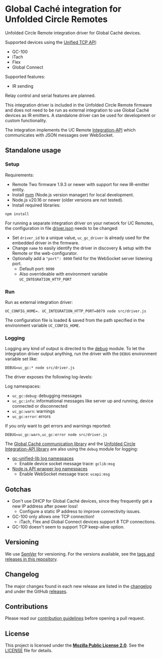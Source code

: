 # Global Caché integration for Unfolded Circle Remotes

Unfolded Circle Remote integration driver for Global Caché devices.

Supported devices using the [Unified TCP API](https://www.globalcache.com/files/docs/api-gc-unifiedtcp.pdf):
- GC-100
- iTach
- Flex
- Global Connect

Supported features:
- IR sending

Relay control and serial features are planned.

This integration driver is included in the Unfolded Circle Remote firmware and does not need to be run as external
integration to use Global Caché devices as IR emitters. A standalone driver can be used for development or custom
functionality.

The integration implements the UC Remote [Integration-API](https://github.com/unfoldedcircle/core-api) which
communicates with JSON messages over WebSocket.

## Standalone usage
### Setup

Requirements:
- Remote Two firmware 1.9.3 or newer with support for new IR-emitter entity.
- Install [nvm](https://github.com/nvm-sh/nvm) (Node.js version manager) for local development.
- Node.js v20.16 or newer (older versions are not tested).
- Install required libraries:

```shell
npm install
```

For running a separate integration driver on your network for UC Remotes, the configuration in file
[driver.json](driver.json) needs to be changed:

- Set `driver_id` to a unique value, `uc_gc_driver` is already used for the embedded driver in the firmware.
- Change `name` to easily identify the driver in discovery & setup with the Remote or the web-configurator.
- Optionally add a `"port": 8090` field for the WebSocket server listening port.
  - Default port: `9090`
  - Also overrideable with environment variable `UC_INTEGRATION_HTTP_PORT`

### Run

Run as external integration driver: 
```shell
UC_CONFIG_HOME=. UC_INTEGRATION_HTTP_PORT=8079 node src/driver.js
```

The configuration file is loaded & saved from the path specified in the environment variable `UC_CONFIG_HOME`.

### Logging

Logging any kind of output is directed to the [debug](https://www.npmjs.com/package/debug) module.
To let the integration driver output anything, run the driver with the `DEBUG` environment variable set like:

```shell
DEBUG=uc_gc:* node src/driver.js
```

The driver exposes the following log-levels:

Log namespaces:
- `uc_gc:debug`: debugging messages
- `uc_gc:info`: informational messages like server up and running, device connected or disconnected
- `uc_gc:warn`: warnings
- `uc_gc:error`: errors

If you only want to get errors and warnings reported:

```shell
DEBUG=uc_gc:warn,uc_gc:error node src/driver.js
```

The [Global Caché communication library](https://github.com/zehnm/gc-unified-lib) and the 
[Unfolded Circle Integration-API library](https://github.com/unfoldedcircle/integration-node-library) are also using the
`debug` module for logging:

- [gc-unified-lib log namespaces](https://github.com/zehnm/gc-unified-lib/blob/main/README.md#logging)
  - Enable device socket message trace: `gclib:msg`
- [Node.js API wrapper log namespaces](https://github.com/unfoldedcircle/integration-node-library?tab=readme-ov-file#logging)
  - Enable WebSocket message trace: `ucapi:msg`

## Gotchas

- Don't use DHCP for Global Caché devices, since they frequently get a new IP address after power loss!
  - Configure a static IP address to improve connectivity issues.
- GC-100 only allows one TCP connection!
  - iTach, Flex and Global Connect devices support 8 TCP connections.
- GC-100 doesn't seem to support TCP keep-alive option. 

## Versioning

We use [SemVer](http://semver.org/) for versioning. For the versions available, see the
[tags and releases in this repository](https://github.com/unfoldedcircle/integration-appletv/releases).

## Changelog

The major changes found in each new release are listed in the [changelog](CHANGELOG.md)
and under the GitHub [releases](https://github.com/unfoldedcircle/integration-globalcache/releases).

## Contributions

Please read our [contribution guidelines](CONTRIBUTING.md) before opening a pull request.

## License

This project is licensed under the [**Mozilla Public License 2.0**](https://choosealicense.com/licenses/mpl-2.0/).
See the [LICENSE](LICENSE) file for details.
